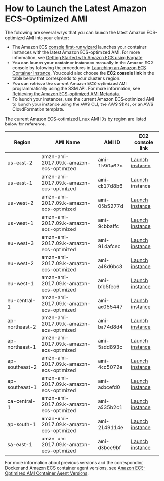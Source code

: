 # How to Launch the Latest Amazon ECS\-Optimized AMI<a name="ecs-optimized_AMI_launch_latest"></a>

The following are several ways that you can launch the latest Amazon ECS\-optimized AMI into your cluster:
+ The Amazon ECS [console first\-run wizard](https://console.aws.amazon.com/ecs/home#/firstRun) launches your container instances with the latest Amazon ECS\-optimized AMI\. For more information, see [Getting Started with Amazon ECS using Fargate](ECS_GetStarted.md)\.
+ You can launch your container instances manually in the Amazon EC2 console by following the procedures in [Launching an Amazon ECS Container Instance](launch_container_instance.md)\. You could also choose the **EC2 console link** in the table below that corresponds to your cluster's region\.
+ You can retrieve the current Amazon ECS\-optimized AMI programmatically using the SSM API\. For more information, see [Retrieving the Amazon ECS\-optimized AMI Metadata](retrieve-ecs-optimized_AMI.md)\.
+ To launch your instances, use the current Amazon ECS\-optimized AMI to launch your instance using the AWS CLI, the AWS SDKs, or an AWS CloudFormation template\.

The current Amazon ECS\-optimized Linux AMI IDs by region are listed below for reference\.


| Region | AMI Name | AMI ID | EC2 console link | 
| --- | --- | --- | --- | 
| us\-east\-2 | amzn\-ami\-2017\.09\.k\-amazon\-ecs\-optimized | ami\-1b90a67e | [Launch instance](https://console.aws.amazon.com/ec2/v2/home?region=us-east-2#LaunchInstanceWizard:ami=ami-1b90a67e) | 
| us\-east\-1 | amzn\-ami\-2017\.09\.k\-amazon\-ecs\-optimized | ami\-cb17d8b6 | [Launch instance](https://console.aws.amazon.com/ec2/v2/home?region=us-east-1#LaunchInstanceWizard:ami=ami-cb17d8b6) | 
| us\-west\-2 | amzn\-ami\-2017\.09\.k\-amazon\-ecs\-optimized | ami\-05b5277d | [Launch instance](https://console.aws.amazon.com/ec2/v2/home?region=us-west-2#LaunchInstanceWizard:ami=ami-05b5277d) | 
| us\-west\-1 | amzn\-ami\-2017\.09\.k\-amazon\-ecs\-optimized | ami\-9cbbaffc | [Launch instance](https://console.aws.amazon.com/ec2/v2/home?region=us-west-1#LaunchInstanceWizard:ami=ami-9cbbaffc) | 
| eu\-west\-3 | amzn\-ami\-2017\.09\.k\-amazon\-ecs\-optimized | ami\-914afcec | [Launch instance](https://console.aws.amazon.com/ec2/v2/home?region=eu-west-3#LaunchInstanceWizard:ami=ami-914afcec) | 
| eu\-west\-2 | amzn\-ami\-2017\.09\.k\-amazon\-ecs\-optimized | ami\-a48d6bc3 | [Launch instance](https://console.aws.amazon.com/ec2/v2/home?region=eu-west-2#LaunchInstanceWizard:ami=ami-a48d6bc3) | 
| eu\-west\-1 | amzn\-ami\-2017\.09\.k\-amazon\-ecs\-optimized | ami\-bfb5fec6 | [Launch instance](https://console.aws.amazon.com/ec2/v2/home?region=eu-west-1#LaunchInstanceWizard:ami=ami-bfb5fec6) | 
| eu\-central\-1 | amzn\-ami\-2017\.09\.k\-amazon\-ecs\-optimized | ami\-ac055447 | [Launch instance](https://console.aws.amazon.com/ec2/v2/home?region=eu-central-1#LaunchInstanceWizard:ami=ami-ac055447) | 
| ap\-northeast\-2 | amzn\-ami\-2017\.09\.k\-amazon\-ecs\-optimized | ami\-ba74d8d4 | [Launch instance](https://console.aws.amazon.com/ec2/v2/home?region=ap-northeast-2#LaunchInstanceWizard:ami=ami-ba74d8d4) | 
| ap\-northeast\-1 | amzn\-ami\-2017\.09\.k\-amazon\-ecs\-optimized | ami\-5add893c | [Launch instance](https://console.aws.amazon.com/ec2/v2/home?region=ap-northeast-1#LaunchInstanceWizard:ami=ami-5add893c) | 
| ap\-southeast\-2 | amzn\-ami\-2017\.09\.k\-amazon\-ecs\-optimized | ami\-4cc5072e | [Launch instance](https://console.aws.amazon.com/ec2/v2/home?region=ap-southeast-2#LaunchInstanceWizard:ami=ami-4cc5072e) | 
| ap\-southeast\-1 | amzn\-ami\-2017\.09\.k\-amazon\-ecs\-optimized | ami\-acbcefd0 | [Launch instance](https://console.aws.amazon.com/ec2/v2/home?region=ap-southeast-1#LaunchInstanceWizard:ami=ami-acbcefd0) | 
| ca\-central\-1 | amzn\-ami\-2017\.09\.k\-amazon\-ecs\-optimized | ami\-a535b2c1 | [Launch instance](https://console.aws.amazon.com/ec2/v2/home?region=ca-central-1#LaunchInstanceWizard:ami=ami-a535b2c1) | 
| ap\-south\-1 | amzn\-ami\-2017\.09\.k\-amazon\-ecs\-optimized | ami\-2149114e | [Launch instance](https://console.aws.amazon.com/ec2/v2/home?region=ap-south-1#LaunchInstanceWizard:ami=ami-2149114e) | 
| sa\-east\-1 | amzn\-ami\-2017\.09\.k\-amazon\-ecs\-optimized | ami\-d3bce9bf | [Launch instance](https://console.aws.amazon.com/ec2/v2/home?region=sa-east-1#LaunchInstanceWizard:ami=ami-d3bce9bf) | 

 For more information about previous versions and the corresponding Docker and Amazon ECS container agent versions, see [Amazon ECS\-Optimized AMI Container Agent Versions](container_agent_versions.md#ecs-optimized-ami-agent-versions)\.